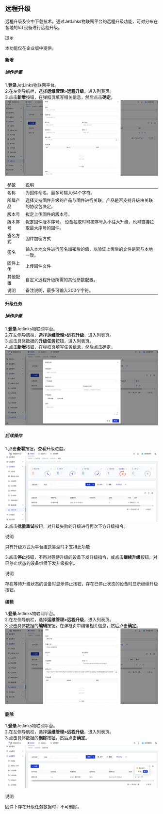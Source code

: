 ## 远程升级
远程升级及空中下载技术，通过JetLinks物联网平台的远程升级功能，可对分布在各地的IoT设备进行远程升级。

<div class='explanation info'>
  <p class='explanation-title-warp'> 
    <span class='iconfont icon-tishi explanation-icon'></span>
    <span class='explanation-title font-weight'>提示</span>
  </p>

本功能仅在企业版中提供。

</div>

#### 新增
##### 操作步骤
1.**登录**JetLinks物联网平台。</br>
2.在左侧导航栏，选择**运维管理>远程升级**，进入列表页。</br>
3.点击**新增**按钮，在弹框页填写相关信息，然后点击**确定**。
![](./img/90.png)
<table class='table'>
        <thead>
            <tr>
              <td>参数</td>
              <td>说明</td>
            </tr>
        </thead>
        <tbody>
          <tr>
            <td>名称</td>
            <td>为固件命名，最多可输入64个字符。</td>
          </tr>
          <tr>
            <td>所属产品</td>
            <td>选择支持固件升级的产品与固件进行关联。产品是否支持升级由关联的协议包决定。</td>
          </tr>
          <tr>
            <td>版本号</td>
            <td>拟定上传固件的版本号。 </td>
          </tr>
           <tr>
            <td>版本序号</td>
            <td>拟定固件版本序号。 设备拉取时可按序号从小往大升级，也可直接拉取最大序号的固件。</td>
          </tr>
          <tr>
            <td>签名方式</td>
            <td>固件加密方式</td>
          </tr>
           <tr>
            <td>签名</td>
            <td>输入本地文件进行签名加密后的值，以验证上传后的文件是否与本地一致。</td>
          </tr>
           <tr>
            <td>固件上传</td>
            <td>上传固件文件</td>
          </tr>
           <tr>
            <td>其他配置</td>
            <td>自定义远程升级所需的其他参数配置。</td>
          </tr>
           <tr>
            <td>说明</td>
            <td>备注说明，最多可输入200个字符。</td>
          </tr>
        </tbody>
      </table>

#### 升级任务
##### 操作步骤
1.**登录**Jetlinks物联网平台。</br>
2.在左侧导航栏，选择**运维管理>远程升级**，进入列表页。</br>
3.点击具体数据的**升级任务**按钮，进入列表页。</br>
4.点击**新增**按钮，在弹框页填写任务信息，然后点击确定。</br>
![](./img/91.png)

##### 后续操作
1.点击**查看**按钮，查看升级进度。</br>
![](./img/92.png)
2.点击**批量重试**按钮，对升级失败的升级进行再次下方升级指令。
<div class='explanation primary'>
  <p class='explanation-title-warp'>
    <span class='iconfont icon-bangzhu explanation-icon'></span>
    <span class='explanation-title font-weight'>说明</span>
  </p>
只有升级方式为平台推送类型时才支持此功能
</div>

3.点击**停止**按钮，不再对等待升级的设备下发升级指令，或点击**继续升级**按钮，对已停止状态的设备继续下发升级指令。
<div class='explanation primary'>
  <p class='explanation-title-warp'>
    <span class='iconfont icon-bangzhu explanation-icon'></span>
    <span class='explanation-title font-weight'>说明</span>
  </p>
存在等待升级状态的设备时显示停止按钮，存在已停止状态的设备时显示继续升级按钮。
</div>

#### 编辑
1.**登录**Jetlinks物联网平台。</br>
2.在左侧导航栏，选择**运维管理>远程升级**，进入列表页。</br>
3.点击具体数据的**编辑**按钮，在弹框页中编辑相关信息，然后点击**确定**。</br>
![](./img/93.png)

#### 删除
1.**登录**Jetlinks物联网平台。</br>
2.在左侧导航栏，选择**运维管理>远程升级**，进入列表页。</br>
3.点击具体数据的**删除**按钮，然后点击**确定**。</br>
![](./img/94.png)
<div class='explanation primary'>
  <p class='explanation-title-warp'>
    <span class='iconfont icon-bangzhu explanation-icon'></span>
    <span class='explanation-title font-weight'>说明</span>
  </p>
固件下存在升级任务数据时，不可删除。
</div>